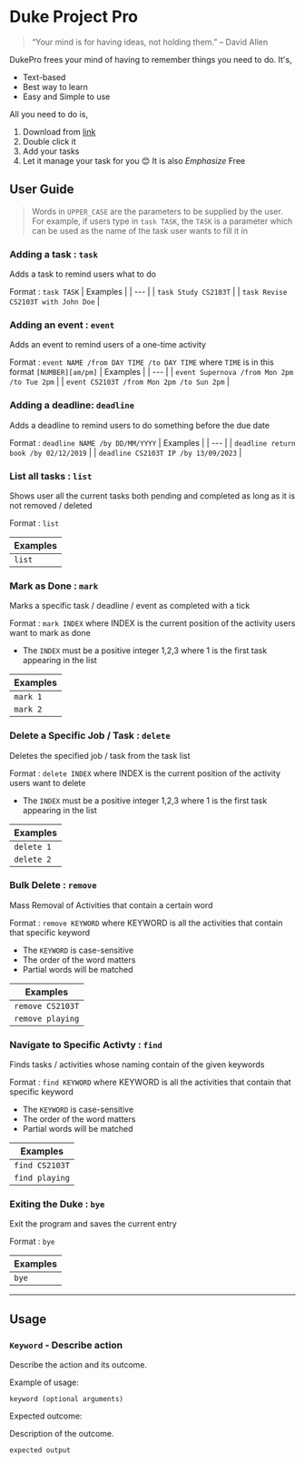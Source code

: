 # Duke Project Pro
> “Your mind is for having ideas, not holding them.” – David Allen

DukePro frees your mind of having to remember things you need to do. It's,
- Text-based
- Best way to learn
- Easy and Simple to use

All you need to do is,

1. Download from [link](https://nus-cs2103-ay2324s1.github.io/website/schedule/week4/project.html)
2. Double click it
3. Add your tasks
4. Let it manage your task for you :blush:
It is also *Emphasize* Free

## User Guide
> Words in `UPPER_CASE` are the parameters to be supplied by the user. For example, if users type in `task TASK`, the `TASK` is a parameter which can be used as the name of the task user wants to fill it in 

### Adding a task : `task`
Adds a task to remind users what to do


Format : `task TASK` 
| Examples | 
| --- |
| `task Study CS2103T` | 
| `task Revise CS2103T with John Doe` | 

### Adding an event : `event`
Adds an event to remind users of a one-time activity


Format : `event NAME /from DAY TIME /to DAY TIME` where `TIME` is in this format `[NUMBER][am/pm]` 
| Examples | 
| --- |
| `event Supernova /from Mon 2pm /to Tue 2pm` | 
| `event CS2103T /from Mon 2pm /to Sun 2pm` | 


### Adding a deadline: `deadline`
Adds a deadline to remind users to do something before the due date


Format : `deadline NAME /by DD/MM/YYYY` 
| Examples | 
| --- |
| `deadline return book /by 02/12/2019` | 
| `deadline CS2103T IP /by 13/09/2023` | 


### List all tasks : `list`
Shows user all the current tasks both pending and completed as long as it is not removed / deleted


Format : `list` 

| Examples | 
| --- |
| `list` | 


### Mark as Done : `mark`
Marks a specific task / deadline / event as completed with a tick


Format : `mark INDEX` where INDEX is the current position of the activity users want to mark as done
- The `INDEX` must be a positive integer 1,2,3 where 1 is the first task appearing in the list

| Examples | 
| --- |
| `mark 1` | 
| `mark 2` | 


### Delete a Specific Job / Task : `delete`
Deletes the specified job / task from the task list


Format : `delete INDEX` where INDEX is the current position of the activity users want to delete
- The `INDEX` must be a positive integer 1,2,3 where 1 is the first task appearing in the list

| Examples | 
| --- |
| `delete 1` | 
| `delete 2` | 


### Bulk Delete : `remove`
Mass Removal of Activities that contain a certain word


Format : `remove KEYWORD` where KEYWORD is all the activities that contain that specific keyword
- The `KEYWORD` is case-sensitive
- The order of the word matters
- Partial words will be matched

| Examples | 
| --- |
| `remove CS2103T` | 
| `remove playing` | 


### Navigate to Specific Activty : `find`
Finds tasks / activities whose naming contain of the given keywords


Format : `find KEYWORD` where KEYWORD is all the activities that contain that specific keyword
- The `KEYWORD` is case-sensitive
- The order of the word matters
- Partial words will be matched

| Examples | 
| --- |
| `find CS2103T` | 
| `find playing` | 


### Exiting the Duke : `bye`
Exit the program and saves the current entry

Format : `bye` 

| Examples | 
| --- |
| `bye` | 

___


## Usage

### `Keyword` - Describe action

Describe the action and its outcome.

Example of usage: 

`keyword (optional arguments)`

Expected outcome:

Description of the outcome.

```
expected output
```
